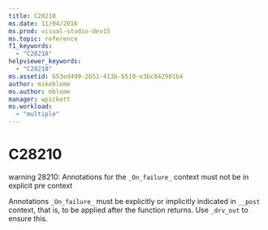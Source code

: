 ```yaml
---
title: C28210
ms.date: 11/04/2016
ms.prod: visual-studio-dev15
ms.topic: reference
f1_keywords:
  - "C28210"
helpviewer_keywords:
  - "C28210"
ms.assetid: 653ed499-2b51-413b-b510-e3bc842981b4
author: mikeblome
ms.author: mblome
manager: wpickett
ms.workload:
  - "multiple"
---
```

# C28210
warning 28210: Annotations for the `_On_failure_` context must not be in explicit pre context

 Annotations `_On_failure_` must be explicitly or implicitly indicated in `__post` context, that is, to be applied after the function returns.  Use `_drv_out` to ensure this.